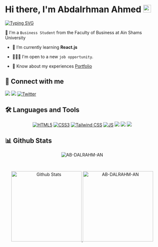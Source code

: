 <h1 align="left">Hi there, I'm Abdalrhman Ahmed <img src="https://media.giphy.com/media/hvRJCLFzcasrR4ia7z/giphy.gif" width="25px" height ="25px"> </h1>

<a href="https://git.io/typing-svg"><img src="https://readme-typing-svg.demolab.com?font=Fira+Code&pause=1000&width=435&lines=A Software Developer from Egypt" alt="Typing SVG" /></a>

:school: I'm a `Business Student` from the Faculty of Business at Ain Shams University

- 🌱 I’m currently learning **React.js**

- 🧑🏻‍💻 I'm open to a new `job opportunity`.

- 📄 Know about my experiences [Portfolio](https://abdalrhman.me)

## 📩 Connect with me

<p align="left">
    <a href="mailto:abdalrhamnahmed00004@gmail.com" title="Gmail"><img src="https://img.shields.io/badge/gmail-%23F05033.svg?style=for-the-badge&logo=gmail&logoColor=white"/></a>  
    <a href="https://www.linkedin.com/in/ab-dalrhm-an" title="LinkedIn"><img src="https://img.shields.io/badge/linkedin-%230077B5.svg?style=for-the-badge&logo=linkedin&logoColor=white"/></a>  
    <a href="https://twitter.com/AB_DALRAHM_AN"><img src="https://img.shields.io/badge/Twitter-1DA1F2?style=for-the-badge&logo=twitter&logoColor=white" title="Twitter"/></a>
</p>

## 🛠 Languages and Tools

<p align="center"> 
    <a href="https://www.w3.org/TR/html5/"><img src="https://img.shields.io/badge/HTML5-E34F26?style=for-the-badge&logo=html5&logoColor=white" title="HTML5"/></a>
    <a href="https://www.w3.org/TR/css/"><img src="https://img.shields.io/badge/CSS3-1572B6?style=for-the-badge&logo=css3&logoColor=white" title="CSS3"/></a>
    <a href="https://tailwindcss.com/" title="Tailwind CSS"><img src="https://img.shields.io/badge/Tailwind%20CSS-38B2AC?style=for-the-badge&logo=tailwind-css&logoColor=white" alt="Tailwind CSS" /></a>
    <a href="https://developer.mozilla.org/en-US/docs/Web/JavaScript/Reference"><img src="https://img.shields.io/badge/JavaScript-F7DF1E?style=for-the-badge&logo=JavaScript&logoColor=white" title="JS"/></a>
    <a href="https://react.dev/learn"><img src="https://img.shields.io/badge/React-20232A?style=for-the-badge&logo=react&logoColor=61DAFB"/></a>
    <a href="https://reactrouter.com/en/main"><img src="https://img.shields.io/badge/React_Router-CA4245?style=for-the-badge&logo=react-router&logoColor=white"/></a>
    <a href="https://cplusplus.com/reference/"><img src="https://img.shields.io/badge/C%2B%2B-00599C?style=for-the-badge&logo=c%2B%2B&logoColor=white"/></a>
</p>

## 📊 Github Stats
<p align="center"><img src="https://github-readme-streak-stats.herokuapp.com/?user=AB-DALRAHM-AN&theme=tokyonight_duo" alt="AB-DALRAHM-AN" /></p>
  <br/>
  <p align="center">
    <a href="https://github.com/anuraghazra/github-readme-stats">
	<img alt="Github Stats" src="https://github-readme-stats-sigma-five.vercel.app/api?username=AB-DALRAHM-AN&show_icons=true&count_private=true&locale=en&theme=tokyonight&layout=compact" height="230px"/>
     <img src="https://github-readme-stats-sigma-five.vercel.app/api/top-langs?username=AB-DALRAHM-AN&langs_count=10&show_icons=true&locale=en&theme=tokyonight" alt="AB-DALRAHM-AN" height="230px"/></a>
<br/>
